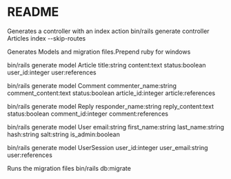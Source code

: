 # README
Generates a controller with an index action
bin/rails generate controller Articles index --skip-routes


Generates Models and migration files.Prepend ruby for windows

bin/rails generate model Article title:string content:text status:boolean user_id:integer user:references


bin/rails generate model Comment commenter_name:string comment_content:text status:boolean article_id:integer article:references


bin/rails generate model Reply responder_name:string reply_content:text  status:boolean comment_id:integer comment:references


bin/rails generate model User email:string first_name:string last_name:string  hash:string salt:string is_admin:boolean 

bin/rails generate model UserSession user_id:integer user_email:string user:references

Runs the migration files
bin/rails db:migrate